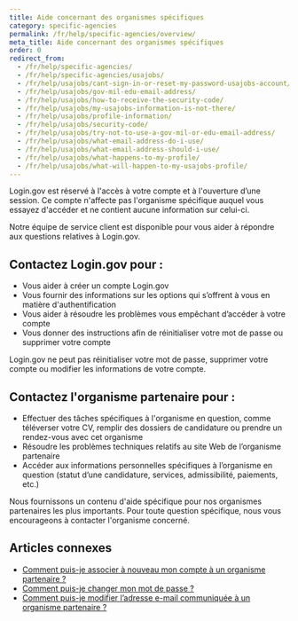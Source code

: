 ```yaml
---
title: Aide concernant des organismes spécifiques
category: specific-agencies
permalink: /fr/help/specific-agencies/overview/
meta_title: Aide concernant des organismes spécifiques
order: 0
redirect_from:
  - /fr/help/specific-agencies/
  - /fr/help/specific-agencies/usajobs/
  - /fr/help/usajobs/cant-sign-in-or-reset-my-password-usajobs-account/
  - /fr/help/usajobs/gov-mil-edu-email-address/
  - /fr/help/usajobs/how-to-receive-the-security-code/
  - /fr/help/usajobs/my-usajobs-information-is-not-there/
  - /fr/help/usajobs/profile-information/
  - /fr/help/usajobs/security-code/
  - /fr/help/usajobs/try-not-to-use-a-gov-mil-or-edu-email-address/
  - /fr/help/usajobs/what-email-address-do-i-use/
  - /fr/help/usajobs/what-email-address-should-i-use/
  - /fr/help/usajobs/what-happens-to-my-profile/
  - /fr/help/usajobs/what-will-happen-to-my-usajobs-profile/
---
```


Login.gov est réservé à l'accès à votre compte et à l'ouverture d’une session. Ce compte n'affecte pas l'organisme spécifique auquel vous essayez d'accéder et ne contient aucune information sur celui-ci.

Notre équipe de service client est disponible pour vous aider à répondre aux questions relatives à Login.gov.

## Contactez Login.gov pour :
* Vous aider à créer un compte Login.gov
* Vous fournir des informations sur les options qui s’offrent à vous en matière d'authentification
* Vous aider à résoudre les problèmes vous empêchant d’accéder à votre compte
* Vous donner des instructions afin de réinitialiser votre mot de passe ou supprimer votre compte

Login.gov ne peut pas réinitialiser votre mot de passe, supprimer votre compte ou modifier les informations de votre compte.

## Contactez l'organisme partenaire pour :
* Effectuer des tâches spécifiques à l'organisme en question, comme téléverser votre CV, remplir des dossiers de candidature ou prendre un rendez-vous avec cet organisme
* Résoudre les problèmes techniques relatifs au site Web de l’organisme partenaire
* Accéder aux informations personnelles spécifiques à l’organisme en question (statut d’une candidature, services, admissibilité, paiements, etc.)

Nous fournissons un contenu d'aide spécifique pour nos organismes partenaires les plus importants. Pour toute question spécifique, nous vous encourageons à contacter l'organisme concerné.

## Articles connexes

* [Comment puis-je associer à nouveau mon compte à un organisme partenaire ?](/fr/help/manage-your-account/relink-your-accounts/)
* [Comment puis-je changer mon mot de passe ?](/fr/help/manage-your-account/change-your-password/)
* [Comment puis-je modifier l’adresse e-mail communiquée à un organisme partenaire ?](/fr/help/manage-your-account/change-partner-email-address/)
